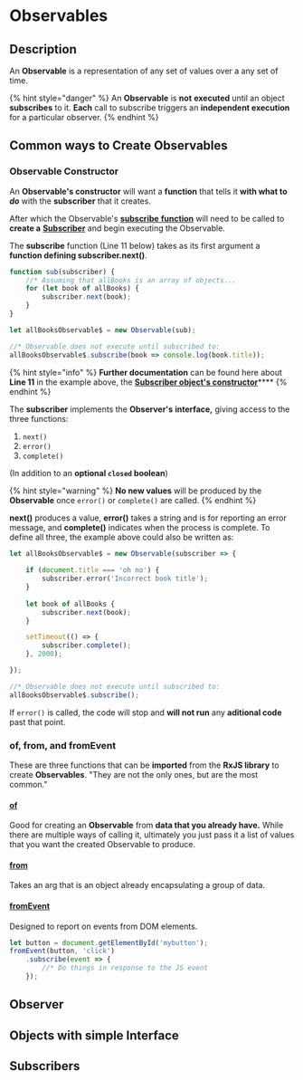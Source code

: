 # Observables

## Description

An **Observable** is a representation of any set of values over a any set of time.

{% hint style="danger" %}
An **Observable** is **not** **executed** until an object **subscribes** to it. **Each** call to subscribe triggers an **independent execution** for a particular observer.
{% endhint %}

## Common ways to Create Observables

### Observable Constructor

An **Observable's constructor** will want a **function** that tells it **with what to** _**do**_ with the **subscriber** that it creates. 

After which the Observable's [**subscribe** **function**](https://rxjs-dev.firebaseapp.com/api/index/class/Observable) will need to be called to **create a** [**Subscriber**](https://rxjs-dev.firebaseapp.com/api/index/class/Subscriber#constructor) and begin executing the Observable.

The **subscribe** function \(Line 11 below\) takes as its first argument a **function defining subscriber.next\(\)**. 

```typescript
function sub(subscriber) {
    //* Assuming that allBooks is an array of objects...
    for (let book of allBooks) {
        subscriber.next(book);
    }
}

let allBooksObservable$ = new Observable(sub);

//* Observable does not execute until subscribed to:
allBooksObservable$.subscribe(book => console.log(book.title));
```

{% hint style="info" %}
**Further documentation** can be found here about **Line 11** in the example above, the [**Subscriber object's constructor**](https://rxjs-dev.firebaseapp.com/api/index/class/Subscriber#constructor)\*\*\*\*
{% endhint %}

The **subscriber** implements the **Observer's** **interface,** giving access to the three functions: 

1. `next()`
2. `error()`
3. `complete()`

\(In addition to an **optional `closed` boolean**\)

{% hint style="warning" %}
**No new values** will be produced by the **Observable** once `error()` or `complete()` are called.
{% endhint %}

**next\(\)** produces a value, **error\(\)** takes a string and is for reporting an error message, and **complete\(\)** indicates when the process is complete. To define all three, the example above could also be written as:

```typescript
let allBooksObservable$ = new Observable(subscriber => {
    
    if (document.title === 'oh no') {
        subscriber.error('Incorrect book title');
    }
    
    let book of allBooks {
        subscriber.next(book);
    }

    setTimeout(() => {
        subscriber.complete();
    }, 2000);

});

//* Observable does not execute until subscribed to:
allBooksObservable$.subscribe();

```

If `error()` is called, the code will stop and **will not run** any **aditional code** past that point.

### of, from, and fromEvent

These are three functions that can be **imported** from the **RxJS library** to create **Observables**. "They are not the only ones, but are the most common."

#### [of](https://rxjs-dev.firebaseapp.com/api/index/function/of)

Good for creating an **Observable** from **data that you already have.** While there are multiple ways of calling it, ultimately you just pass it a list of values that you want the created Observable to produce.

#### [from](https://rxjs-dev.firebaseapp.com/api/index/function/from)

Takes an arg that is an object already encapsulating a group of data.

#### [fromEvent](https://rxjs-dev.firebaseapp.com/api/index/function/fromEvent)

Designed to report on events from DOM elements.

```javascript
let button = document.getElementById('mybutton');
fromEvent(button, 'click')
    .subscribe(event => {
        //* Do things in response to the JS event
    });
```

#### 







## Observer

## Objects with simple Interface

## Subscribers



